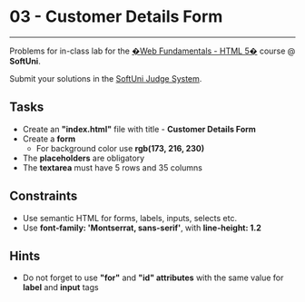 # 03 - Customer Details Form
------
Problems for in-class lab for the [�Web Fundamentals - HTML 5�](https://softuni.bg/trainings/2265/web-fundamentals-html5-january-2019/) course @ **SoftUni**.

Submit your solutions in the [SoftUni Judge System](https://judge.softuni.bg/Contests/1238/Working-with-Forms).

## Tasks
* Create an **"index.html"** file with title - **Customer Details Form**
* Create a **form**
    * For background color use **rgb(173, 216, 230)**
* The **placeholders** are obligatory
* The **textarea** must have 5 rows and 35 columns

## Constraints
* Use semantic HTML for forms, labels, inputs, selects etc.
* Use **font-family: 'Montserrat, sans-serif'**, with **line-height: 1.2**

## Hints
* Do not forget to use **"for"** and **"id" attributes** with the same value for **label** and **input** tags